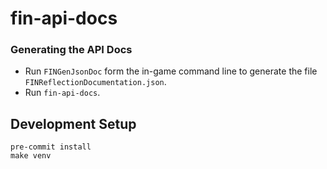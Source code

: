 # fin-api-docs

### Generating the API Docs

- Run `FINGenJsonDoc` form the in-game command line to generate the file
  `FINReflectionDocumentation.json`.
- Run `fin-api-docs`.

## Development Setup

```
pre-commit install
make venv
```
